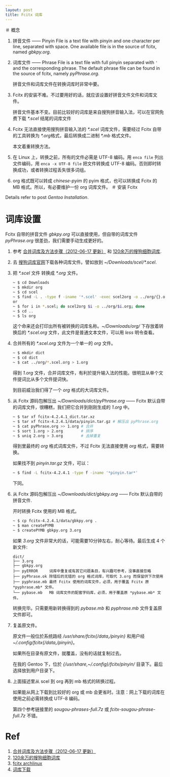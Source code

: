```yaml
---
layout: post
title: Fcitx 词库
---
```


＃ 概念

1. 拼音文件 —— Pinyin File is a text file with pinyin and one character per line, separated with space. One available file is in the source of fcitx, named *gbkpy.org*.
2. 词库文件 —— Phrase File is a text file with full pinyin separated with `'` and the corresponding phrase. The default phrase file can be found in the source of fcitx, namely *pyPhrase.org*.

    拼音文件和词库文件在转换词库时非常中要。
3. Fcitx 的安装不难。不过要用好的话，就应该设置好拼音文件文件和词库文件。

    拼音文件基本不变。目前比较好的词库是来自搜狗拼音输入法，可以在官网免费下载 *\*.scel* 结尾的词库文件
4. Fcitx 无法直接使用搜狗拼音输入法的 *\*.scel* 词库文件，需要经过 Fcitx 自带的工具转换为 *\*.org*格式，最后转换成二进制 *\*.mb* 格式文件。

    本文着重转换方法。
5. 在 Linux 上，转换之前，所有的文件必需是 UTF-8 编码。用 `enca file` 列出文件编码，用 `enca -x UTF-8 file` 把文件转换成 UTF-8 编码。否则即时转换成功，或者转换过程丢失很多词组。
6. org 格式既可以转成 *chinese-pyim* 的 pyim 格式，也可以转换成 Fcitx 的 MB 格式。所以，有必要维护一份 org 词库文件。
＃ 安装 Fcitx

Details refer to post *Gentoo Installation*.

# 词库设置

Fcitx 自带的拼音文件 *gbkpy.org* 可以直接使用，但自带的词库文件 *pyPhrase.org* 很差劲，我们需要手动生成更好的。

1. 参考 [合并词库及方法步骤（2012-06-17 更新）](http://forum.ubuntu.org.cn/viewtopic.php?t=364764) 和 [120余万的搜狗细胞词库](http://forum.ubuntu.org.cn/viewtopic.php?t=252407).
2. 去 [搜狗词库官网](http://pinyin.sogou.com/dict/)下载各种词库文件。譬如放到 *~/Downloads/scel/\*.scel*.
3. 把 *\*.scel* 文件 转换成 *\*.org* 文件。

    ```bash
    ~ $ cd Downloads
    ~ $ mkdir org
    ~ $ cd scel
    ~ $ find -L . -type f -iname '*.scel' -exec scel2org -o ../org/{}.org {} \;
    or
    ~ $ for i in *.scel; do scel2org $i -o ../org/$i.org; done
    ~ $ cd ..
    ~ $ ls org
    ```
    这个命来还会打印出所有被转换的词库名称。*~/Downloads/org/* 下存放着转换后的 *\*.scel.org* 文件，此文件是普通文本文件，可以用 *less* 明令查看。
4. 合并所有的 *\*.scel.org* 文件为一个单一的 *org* 文件。

    ```bash
    ~ $ mkdir dict
    ~ $ cd dict
    ~ $ cat ../org/*.scel.org > 1.org
    ```
    得到 *1.org* 文件，合并词库文件，有利於提升输入法的性能。很明显从单个文件提词比从多个文件提词快。

    到目前威治我们得了一个 *org* 格式的大词库文件。
5. 从 Fcitx 源码包解压出 *~/Downloads/dict/pyPhrase.org* —— Fcitx 默认自带的词库文件，很糟糕，我们把它合并到刚刚生成的 *1.org* 中。

    ```bash
    ~ $ tar xf fcitx-4.2.4.1_dict.tar.xz
    ~ $ tar xf fcitx-4.2.4.1/data/pinyin.tar.gz # 解压出 pyPhrase.org
    ~ $ cat pyPhrase.org >> 1.org # 合并
    ~ $ sort 1.org > 2.org        # 排序
    ~ $ uniq 2.org > 3.org        # 去掉重复
    ```
    得到里最终的 *org* 格式词库文件，不过 Fcitx 无法直接使用 *org* 格式，需要转换。

    如果找不到 *pinyin.tar.gz* 文件，可以：

    ```bash
    ~ $ find -L fcitx-4.2.4.1 -type f -iname '*pinyin.tar*'
    ```
    下同。
6. 从 Fcitx 源码包解压出 *~/Downloads/dict/gbkpy.org* —— Fcitx 默认自带的拼音文件.

    开时转换 Fcitx 使用的 MB 格式。

    ```bash
    ~ $ cp fcitx-4.2.4.1/data/gbkpy.org .
    ~ $ man createPYMB
    ~ $ createPYMB gbkpy.org 3.org
    ```
    如果 *3.org* 文件非常大的话，可能需要10分钟左右，耐心等待。最后生成 4 个新文件:

    ```
    dict/
    ├── 3.org
    ├── gbkpy.org
    ├── pyERROR     词库中重复或有其它问题条目，有兴趣可参考，没事直接忽略
    ├── pyPhrase.ok 除错后的无错的 org 格式词库，可取代 3.org 而保留供下次使用
    ├── pyphrase.mb 最终 Fcitx 使用的词库文件，必须，用于覆盖 Fcitx 原 *pyphrase.mb* 文件。
    └── pybase.mb   MB 词库文件的配套字码库，必须，用于覆盖原 *pybase.mb* 文件。
    ```
    转换完毕。只需要用新转换得到的 *pybase.mb* 和 *pyphrase.mb* 文件复盖原文件即可。
7. 复盖原文件。

    原文件一般位於系统路经 */usr/share/fcitx{/data,/pinyin}* 和用户经 *~/.config/fcitx{/data,/pinyin}*。

    如果所在目录有原文件，就覆盖，没有的话就复制过去。

    在我的 Gentoo 下，位於 *{/usr/share,~/.config}/fcitx/pinyin/* 目录下。最后选择放到用户目录下。
8. 上面描述里从 scel 到 org 再到 mb 格式的转换过程。

    如果能从网上下载到比较好的 org 或 mb 会更省时。注意：网上下载的词库在使用之前必需转换成 UTF-8 编码。

    第四个参考链接里的 *sougou-phrases-full.7z* 或 *fcitx-sougou-phrase-full.7z* 不错。

# Ref

1. [合并词库及方法步骤（2012-06-17 更新）](http://forum.ubuntu.org.cn/viewtopic.php?t=364764)
2. [120余万的搜狗细胞词库](http://forum.ubuntu.org.cn/viewtopic.php?t=252407)
3. [fcitx archlinux](https://wiki.archlinux.org/index.php/Fcitx_%28简体中文%29)
4. [词库下载](https://code.google.com/p/hslinuxextra/downloads/list)